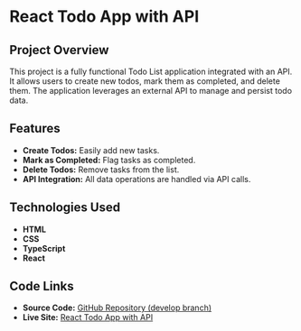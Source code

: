 # React Todo App with API

## Project Overview
This project is a fully functional Todo List application integrated with an API. It allows users to create new todos, mark them as completed, and delete them. The application leverages an external API to manage and persist todo data.

## Features
- **Create Todos:** Easily add new tasks.
- **Mark as Completed:** Flag tasks as completed.
- **Delete Todos:** Remove tasks from the list.
- **API Integration:** All data operations are handled via API calls.

## Technologies Used
- **HTML**
- **CSS**
- **TypeScript**
- **React**

## Code Links
- **Source Code:** [GitHub Repository (develop branch)](https://github.com/Shmyhelskiy/todo-with-app)
- **Live Site:** [React Todo App with API](https://shmyhelskiy.github.io/todo-with-app/)
